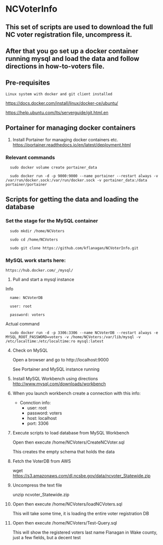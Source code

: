# NCVoterInfo


## This set of scripts are used to download the full NC voter registration file, uncompress it.

## After that you go set up a docker container running mysql and load the data and follow directions in how-to-voters file.


## Pre-requisites

    Linux system with docker and git client installed

https://docs.docker.com/install/linux/docker-ce/ubuntu/ 

https://help.ubuntu.com/lts/serverguide/git.html.en



## Portainer for managing docker containers

1. Install Portainer for managing docker containers etc.
https://portainer.readthedocs.io/en/latest/deployment.html



### Relevant commands

      sudo docker volume create portainer_data

      sudo docker run -d -p 9000:9000 --name portainer --restart always -v /var/run/docker.sock:/var/run/docker.sock -v portainer_data:/data portainer/portainer



## Scripts for getting the data and loading the database

###   Set the stage for the MySQL container


      sudo mkdir /home/NCVoters
  
      sudo cd /home/NCVoters
  
      sudo git clone https://github.com/kflanagan/NCVoterInfo.git

### MySQL work starts here:

    https://hub.docker.com/_/mysql/

  1.  Pull and start a mysql instance 

  Info  
      
      name: NCVoterDB

      user: root
      
      password: voters
    
  Actual command


      sudo docker run -d -p 3306:3306 --name NCVoterDB --restart always -e MYSQL_ROOT_PASSWORD=voters -v /home/NCVoters:/var/lib/mysql -v /etc/localtime:/etc/localtime:ro mysql:latest


4.  Check on MySQL 
    
    Open a browser and go to http://localhost:9000

    See Portainer and MySQL instance running

5. Install MySQL Workbench using directions  http://www.mysql.com/downloads/workbench


6. When you launch workbench create a connection with this info:
   - Connction info:
      - user: root
      - password: voters
      - host: localhost
      - port: 3306


7. Execute scripts to load database from MySQL Workbench

    Open then execute  /home/NCVoters/CreateNCVoter.sql

      This creates the empty schema that holds the data

8. Fetch the VoterDB from AWS

    wget https://s3.amazonaws.com/dl.ncsbe.gov/data/ncvoter_Statewide.zip

9. Uncompress the text file

    unzip ncvoter_Statewide.zip

10. Open then execute /home/NCVoters/loadNCVoters.sql

    This will take some time, it is loading the entire voter registration DB


11. Open then execute  /home/NCVoters/Test-Query.sql

    This will show the registered voters last name Flanagan in Wake county, just a few fields, but a decent test
